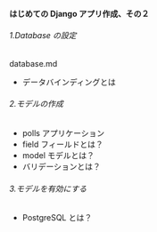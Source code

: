 #### はじめての Django アプリ作成、その２

###### 1.Database の設定

database.md

- データバインディングとは

###### 2.モデルの作成

- polls アプリケーション
- field フィールドとは？
- model モデルとは？
- バリデーションとは？

###### 3.モデルを有効にする

- PostgreSQL とは？
